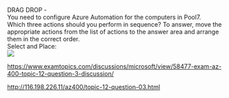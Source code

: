 DRAG DROP -<br/>You need to configure Azure Automation for the computers in Pool7.<br/>Which three actions should you perform in sequence? To answer, move the appropriate actions from the list of actions to the answer area and arrange them in the correct order.<br/>Select and Place:<br/><img src="https://www.examtopics.com/assets/media/exam-media/04257/0012900002.png" class="in-exam-image"/><br/><p><a href="https://www.examtopics.com/discussions/microsoft/view/58477-exam-az-400-topic-12-question-3-discussion/">https://www.examtopics.com/discussions/microsoft/view/58477-exam-az-400-topic-12-question-3-discussion/</a></p><p><a href="http://116.198.226.11/az400/topic-12-question-03.html">http://116.198.226.11/az400/topic-12-question-03.html</a></p><script src="https://giscus.app/client.js"                    data-repo="azsamples/az204"                    data-repo-id="R_kgDOMRXzDQ"                    data-category="General"                    data-category-id="DIC_kwDOMRXzDc4Cgi27"                    data-mapping="pathname"                    data-strict="0"                    data-reactions-enabled="0"                    data-emit-metadata="0"                    data-input-position="bottom"                    data-theme="preferred_color_scheme"                    data-lang="en"                    crossorigin="anonymous"                    async>                    </script>